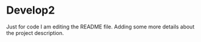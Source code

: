 # Develop2
Just for code
I am editing the README file. Adding some more details about
 the project description.

